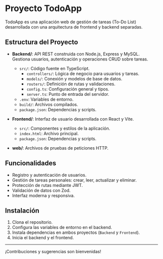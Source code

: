 # Proyecto TodoApp

TodoApp es una aplicación web de gestión de tareas (To-Do List) desarrollada con una arquitectura de frontend y backend separadas.

## Estructura del Proyecto

- **Backend/**: API REST construida con Node.js, Express y MySQL. Gestiona usuarios, autenticación y operaciones CRUD sobre tareas.
  - `src/`: Código fuente en TypeScript.
    - `controllers/`: Lógica de negocio para usuarios y tareas.
    - `models/`: Conexión y modelos de base de datos.
    - `routers/`: Definición de rutas y validaciones.
    - `config.ts`: Configuración general y tipos.
    - `server.ts`: Punto de entrada del servidor.
  - `.env`: Variables de entorno.
  - `build/`: Archivos compilados.
  - `package.json`: Dependencias y scripts.

- **Frontend/**: Interfaz de usuario desarrollada con React y Vite.
  - `src/`: Componentes y estilos de la aplicación.
  - `index.html`: Archivo principal.
  - `package.json`: Dependencias y scripts.

- **web/**: Archivos de pruebas de peticiones HTTP.

## Funcionalidades

- Registro y autenticación de usuarios.
- Gestión de tareas personales: crear, leer, actualizar y eliminar.
- Protección de rutas mediante JWT.
- Validación de datos con Zod.
- Interfaz moderna y responsiva.

## Instalación

1. Clona el repositorio.
2. Configura las variables de entorno en el backend.
3. Instala dependencias en ambos proyectos (`Backend` y `Frontend`).
4. Inicia el backend y el frontend.

---

¡Contribuciones y sugerencias son bienvenidas!